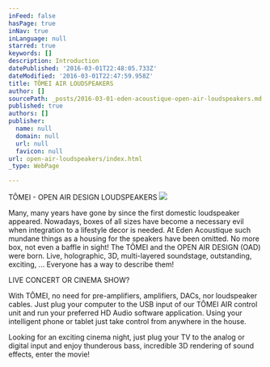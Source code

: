 ```yaml
---
inFeed: false
hasPage: true
inNav: true
inLanguage: null
starred: true
keywords: []
description: Introduction
datePublished: '2016-03-01T22:48:05.733Z'
dateModified: '2016-03-01T22:47:59.958Z'
title: TÔMEI AIR LOUDSPEAKERS
author: []
sourcePath: _posts/2016-03-01-eden-acoustique-open-air-loudspeakers.md
published: true
authors: []
publisher:
  name: null
  domain: null
  url: null
  favicon: null
url: open-air-loudspeakers/index.html
_type: WebPage

---
```

TÔMEI - OPEN AIR DESIGN LOUDSPEAKERS
![](https://the-grid-user-content.s3-us-west-2.amazonaws.com/7fa490f5-12b5-476c-9548-9ec0a1a9986b.jpg)

Many, many years have gone by since the first domestic loudspeaker appeared. Nowadays, boxes of all sizes have become a necessary evil when integration to a lifestyle decor is needed. At Eden Acoustique such mundane things as a housing for the speakers have been omitted. No more box, not even a baffle in sight! The TÔMEI and the OPEN AIR DESIGN (OAD) were born. Live, holographic, 3D, multi-layered soundstage, outstanding, exciting, ... Everyone has a way to describe them!

LIVE CONCERT OR CINEMA SHOW?

With TÔMEI, no need for pre-amplifiers, amplifiers, DACs, nor loudspeaker cables. Just plug your computer to the USB input of our TÔMEI AIR control unit and run your preferred HD Audio software application. Using your intelligent phone or tablet just take control from anywhere in the house.

Looking for an exciting cinema night, just plug your TV to the analog or digital input and enjoy thunderous bass, incredible 3D rendering of sound effects, enter the movie!